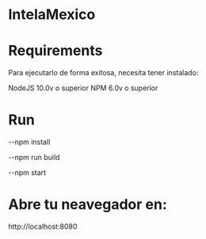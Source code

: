 # IntelaMexico

# Requirements
Para ejecutarlo de forma exitosa, necesita tener instalado:

NodeJS 10.0v o superior
NPM 6.0v o superior

# Run
--npm install

--npm run build

--npm start

# Abre tu neavegador en:
http://localhost:8080
